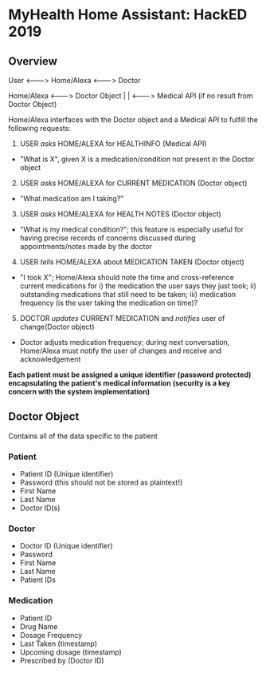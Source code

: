 # MyHealth Home Assistant: HackED 2019

## Overview

User <---> Home/Alexa <---> Doctor

Home/Alexa <---> Doctor Object | | <---> Medical API (if no result from Doctor Object)

Home/Alexa interfaces with the Doctor object and a Medical API to fulfill the following requests:

1. USER *asks* HOME/ALEXA for HEALTHINFO (Medical API)
- "What is X", given X is a medication/condition not present in the Doctor object
2. USER *asks* HOME/ALEXA for CURRENT MEDICATION (Doctor object)
- "What medication am I taking?"
3. USER *asks* HOME/ALEXA for HEALTH NOTES (Doctor object)
- "What is my medical condition?"; this feature is especially useful for having precise records of concerns discussed during appointments/notes made by the doctor 
4. USER *tells* HOME/ALEXA about MEDICATION TAKEN (Doctor object)
- "I took X"; Home/Alexa should note the time and cross-reference current medications for i) the medication the user says they just took; ii) outstanding medications that still need to be taken; iii) medication frequency (is the user taking the medication on time)?
5. DOCTOR *updates* CURRENT MEDICATION and *notifies* user of change(Doctor object) 
- Doctor adjusts medication frequency; during next conversation, Home/Alexa must notify the user of changes and receive and acknowledgement 

**Each patient must be assigned a unique identifier (password protected) encapsulating the patient's medical information (security is a key concern with the system implementation)**

## Doctor Object

Contains all of the data specific to the patient

### Patient 
- Patient ID (Unique identifier)
- Password (this should not be stored as plaintext!)
- First Name
- Last Name
- Doctor ID(s)

### Doctor
- Doctor ID (Unique identifier)
- Password
- First Name
- Last Name
- Patient IDs

### Medication
- Patient ID
- Drug Name
- Dosage Frequency
- Last Taken (timestamp)
- Upcoming dosage (timestamp)
- Prescribed by (Doctor ID)